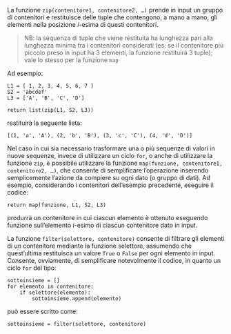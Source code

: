 La funzione ```zip(contenitore1, contenitore2, …)``` prende in input un gruppo di contenitori e restituisce delle tuple che contengono, a mano a mano, gli elementi nella posizione *i*-esima di questi contenitori. 

> NB: la sequenza di tuple che viene restituita ha lunghezza pari alla lunghezza minima tra i contenitori considerati (es: se il contenitore più piccolo preso in input ha 3 elementi, la funzione restituirà 3 tuple); vale lo stesso per la funzione `map`

Ad esempio:

```
L1 = [ 1, 2, 3, 4, 5, 6, 7 ]
S2 = 'abcdef'
L3 = ['A', 'B', 'C', 'D']

return list(zip(L1, S2, L3))
```

restituirà la seguente lista:

```
[(1, 'a', 'A'), (2, 'b', 'B'), (3, 'c', 'C'), (4, 'd', 'D')]
```

Nel caso in cui sia necessario trasformare una o più sequenze di valori in nuove sequenze, invece di utilizzare un ciclo ```for```, o anche di utilizzare la funzione ```zip```, è possibile utilizzare la funzione ```map(funzione, contenitore1, contenitore2, …)```, che consente di semplificare l’operazione inserendo semplicemente l’azione da compiere su ogni dato (o gruppo di dati). Ad esempio, considerando i contenitori dell’esempio precedente, eseguire il codice:

```
return map(funzione, L1, S2, L3)
```

produrrà un contenitore in cui ciascun elemento è ottenuto eseguendo funzione sull’elemento *i*-esimo di ciascun contenitore dato in input.

La funzione ```filter(selettore, contenitore)``` consente di filtrare gli elementi di un contenitore mediante la funzione selettore, assumendo che quest’ultima restituisca un valore ```True``` o ```False``` per ogni elemento in input. Consente, ovviamente, di semplificare notevolmente il codice, in quanto un ciclo ```for``` del tipo:

```
sottoinsieme = []
for elemento in contenitore:
	if selettore(elemento):
		sottoinsieme.append(elemento)
```
  
può essere scritto come:

```
sottoinsieme = filter(selettore, contenitore)
```